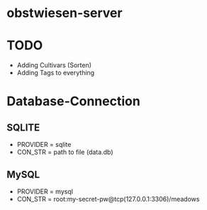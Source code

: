 # obstwiesen-server



# TODO
- Adding Cultivars (Sorten)
- Adding Tags to everything



# Database-Connection

## SQLITE
- PROVIDER = sqlite
- CON_STR = path to file (data.db)


## MySQL
- PROVIDER = mysql
- CON_STR = root:my-secret-pw@tcp(127.0.0.1:3306)/meadows